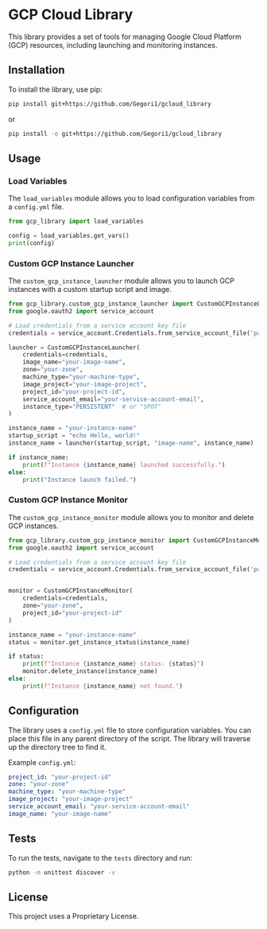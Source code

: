 # GCP Cloud Library

This library provides a set of tools for managing Google Cloud Platform (GCP) resources, including launching and monitoring instances.

## Installation

To install the library, use pip:

```bash
pip install git+https://github.com/Gegori1/gcloud_library
```

or

```bash
pip install -e git+https://github.com/Gegori1/gcloud_library
```

## Usage

### Load Variables

The `load_variables` module allows you to load configuration variables from a `config.yml` file.

```python
from gcp_library import load_variables

config = load_variables.get_vars()
print(config)
```

### Custom GCP Instance Launcher

The `custom_gcp_instance_launcher` module allows you to launch GCP instances with a custom startup script and image.

```python
from gcp_library.custom_gcp_instance_launcher import CustomGCPInstanceLauncher
from google.oauth2 import service_account

# Load credentials from a service account key file
credentials = service_account.Credentials.from_service_account_file('path/to/your/service_account_key.json')

launcher = CustomGCPInstanceLauncher(
    credentials=credentials,
    image_name="your-image-name",
    zone="your-zone",
    machine_type="your-machine-type",
    image_project="your-image-project",
    project_id="your-project-id",
    service_account_email="your-service-account-email",
    instance_type="PERSISTENT"  # or "SPOT"
)

instance_name = "your-instance-name"
startup_script = "echo Hello, world!"
instance_name = launcher(startup_script, "image-name", instance_name)

if instance_name:
    print(f"Instance {instance_name} launched successfully.")
else:
    print("Instance launch failed.")
```

### Custom GCP Instance Monitor

The `custom_gcp_instance_monitor` module allows you to monitor and delete GCP instances.

```python
from gcp_library.custom_gcp_instance_monitor import CustomGCPInstanceMonitor
from google.oauth2 import service_account

# Load credentials from a service account key file
credentials = service_account.Credentials.from_service_account_file('path/to/your/service_account_key.json')


monitor = CustomGCPInstanceMonitor(
    credentials=credentials,
    zone="your-zone",
    project_id="your-project-id"
)

instance_name = "your-instance-name"
status = monitor.get_instance_status(instance_name)

if status:
    print(f"Instance {instance_name} status: {status}")
    monitor.delete_instance(instance_name)
else:
    print(f"Instance {instance_name} not found.")
```

## Configuration

The library uses a `config.yml` file to store configuration variables. You can place this file in any parent directory of the script.  The library will traverse up the directory tree to find it.

Example `config.yml`:

```yaml
project_id: "your-project-id"
zone: "your-zone"
machine_type: "your-machine-type"
image_project: "your-image-project"
service_account_email: "your-service-account-email"
image_name: "your-image-name"
```

## Tests

To run the tests, navigate to the `tests` directory and run:

```bash
python -m unittest discover -v
```

## License

This project uses a Proprietary License.